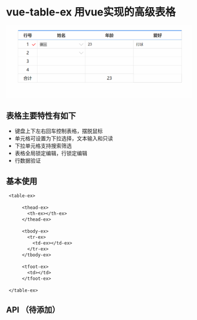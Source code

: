 # vue-table-ex 用vue实现的高级表格
![](https://raw.githubusercontent.com/huanent/vue-table-ex/master/docs/demo.gif)

## 表格主要特性有如下
- 键盘上下左右回车控制表格，摆脱鼠标
- 单元格可设置为下拉选择，文本输入和只读
- 下拉单元格支持搜索筛选
- 表格全局锁定编辑，行锁定编辑
- 行数据验证

## 基本使用

```
 <table-ex>

      <thead-ex>
        <th-ex></th-ex>
      </thead-ex>

      <tbody-ex>
        <tr-ex>
          <td-ex></td-ex>
        </tr-ex>
      </tbody-ex>

      <tfoot-ex>
        <td></td>
      </tfoot-ex>

 </table-ex>
```

## API （待添加）
